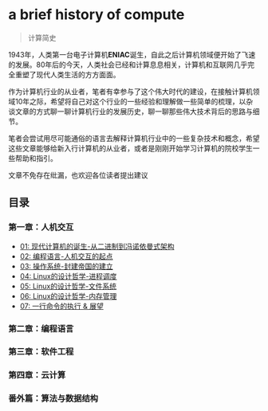 # a brief history of compute
> 计算简史

1943年，人类第一台电子计算机**ENIAC**诞生，自此之后计算机领域便开始了飞速的发展。80年后的今天，人类社会已经和计算息息相关，计算机和互联网几乎完全重塑了现代人类生活的方方面面。

作为计算机行业的从业者，笔者有幸参与了这个伟大时代的建设，在接触计算机领域10年之际，希望将自己对这个行业的一些经验和理解做一些简单的梳理，以杂谈文章的方式聊一聊计算机行业的发展历史，聊一聊那些伟大技术背后的思路与细节。

笔者会尝试用尽可能通俗的语言去解释计算机行业中的一些复杂技术和概念，希望这些文章能够给新入行计算机的从业者，或者是刚刚开始学习计算机的院校学生一些帮助和指引。

文章不免存在纰漏，也欢迎各位读者提出建议

## 目录

### 第一章：人机交互

- [01: 现代计算机的诞生-从二进制到冯诺依曼式架构]()
- [02: 编程语言-人机交互的起点]()
- [03: 操作系统-封建帝国的建立]()
- [04: Linux的设计哲学-进程调度]()
- [05: Linux的设计哲学-文件系统]()
- [06: Linux的设计哲学-内存管理]()
- [07: 一行命令的执行 & 展望]()

### 第二章：编程语言

### 第三章：软件工程

### 第四章：云计算

### 番外篇：算法与数据结构